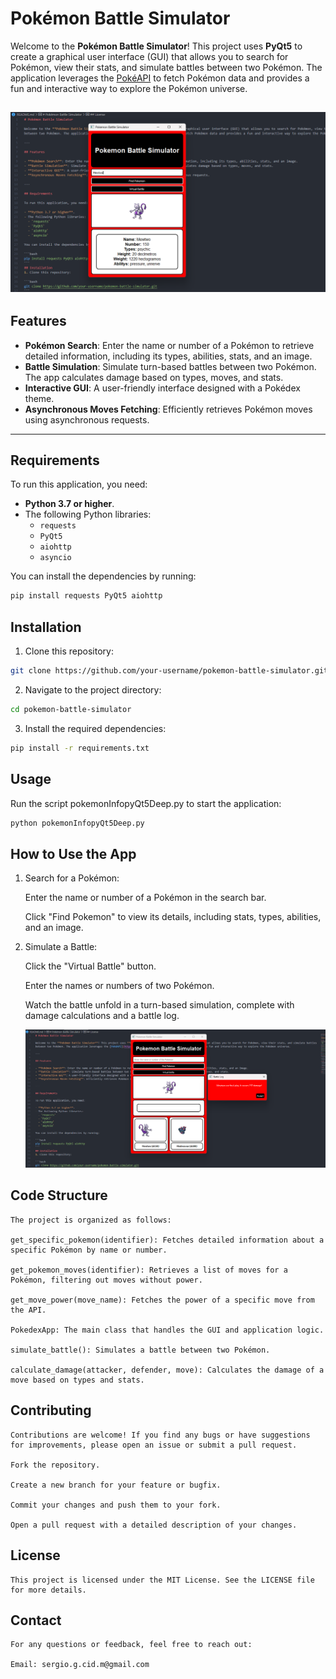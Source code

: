 # Pokémon Battle Simulator

Welcome to the **Pokémon Battle Simulator**! This project uses **PyQt5** to create a graphical user interface (GUI) that allows you to search for Pokémon, view their stats, and simulate battles between two Pokémon. The application leverages the [PokéAPI](https://pokeapi.co/) to fetch Pokémon data and provides a fun and interactive way to explore the Pokémon universe.

![frontPokemon](sc/front.png)
---

## Features

- **Pokémon Search**: Enter the name or number of a Pokémon to retrieve detailed information, including its types, abilities, stats, and an image.
- **Battle Simulation**: Simulate turn-based battles between two Pokémon. The app calculates damage based on types, moves, and stats.
- **Interactive GUI**: A user-friendly interface designed with a Pokédex theme.
- **Asynchronous Moves Fetching**: Efficiently retrieves Pokémon moves using asynchronous requests.

---

## Requirements

To run this application, you need:

- **Python 3.7 or higher**.
- The following Python libraries:
  - `requests`
  - `PyQt5`
  - `aiohttp`
  - `asyncio`

You can install the dependencies by running:

```bash
pip install requests PyQt5 aiohttp
```
## Installation
1. Clone this repository:

```bash
git clone https://github.com/your-username/pokemon-battle-simulator.git
```
2. Navigate to the project directory:

```bash
cd pokemon-battle-simulator
```
3. Install the required dependencies:

```bash
pip install -r requirements.txt
```

## Usage

Run the script pokemonInfopyQt5Deep.py to start the application:

```bash
python pokemonInfopyQt5Deep.py
```

## How to Use the App
1. Search for a Pokémon:

    Enter the name or number of a Pokémon in the search bar.

    Click "Find Pokemon" to view its details, including stats, types, abilities, and an image.

2. Simulate a Battle:

    Click the "Virtual Battle" button.

    Enter the names or numbers of two Pokémon.

    Watch the battle unfold in a turn-based simulation, complete with    damage calculations and a battle log.

    ![EvePokemon](sc/eve.png)

## Code Structure
    The project is organized as follows:

    get_specific_pokemon(identifier): Fetches detailed information about a specific Pokémon by name or number.

    get_pokemon_moves(identifier): Retrieves a list of moves for a Pokémon, filtering out moves without power.

    get_move_power(move_name): Fetches the power of a specific move from the API.

    PokedexApp: The main class that handles the GUI and application logic.

    simulate_battle(): Simulates a battle between two Pokémon.

    calculate_damage(attacker, defender, move): Calculates the damage of a move based on types and stats.

## Contributing
    Contributions are welcome! If you find any bugs or have suggestions for improvements, please open an issue or submit a pull request.

    Fork the repository.

    Create a new branch for your feature or bugfix.

    Commit your changes and push them to your fork.

    Open a pull request with a detailed description of your changes.

## License
    This project is licensed under the MIT License. See the LICENSE file for more details.

## Contact
    For any questions or feedback, feel free to reach out:

    Email: sergio.g.cid.m@gmail.com